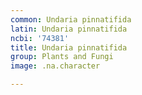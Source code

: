 ```yaml
---
common: Undaria pinnatifida
latin: Undaria pinnatifida
ncbi: '74381'
title: Undaria pinnatifida
group: Plants and Fungi
image: .na.character

---
```

